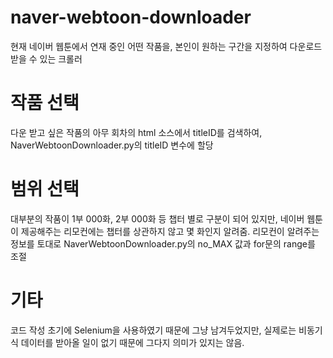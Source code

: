 # naver-webtoon-downloader
현재 네이버 웹툰에서 연재 중인 어떤 작품을, 본인이 원하는 구간을 지정하여 다운로드 받을 수 있는 크롤러

# 작품 선택
다운 받고 싶은 작품의 아무 회차의 html 소스에서 titleID를 검색하여, NaverWebtoonDownloader.py의 titleID 변수에 할당

# 범위 선택
대부분의 작품이 1부 000화, 2부 000화 등 챕터 별로 구분이 되어 있지만,
네이버 웹툰이 제공해주는 리모컨에는 챕터를 상관하지 않고 몇 화인지 알려줌.
리모컨이 알려주는 정보를 토대로 NaverWebtoonDownloader.py의 no_MAX 값과 for문의 range를 조절

# 기타
코드 작성 초기에 Selenium을 사용하였기 때문에 그냥 남겨두었지만,
실제로는 비동기식 데이터를 받아올 일이 없기 때문에 그다지 의미가 있지는 않음.
